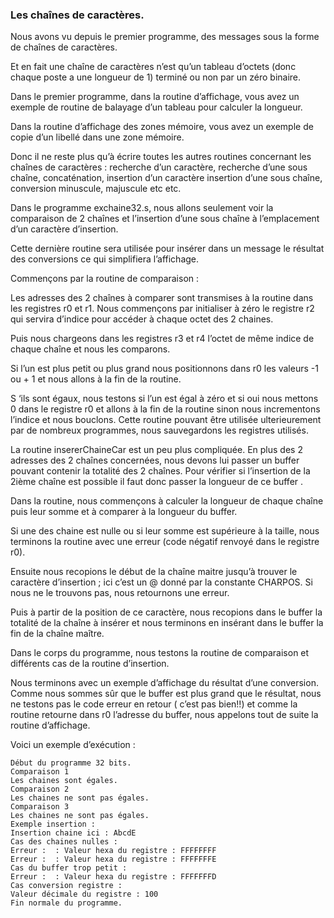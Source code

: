 ### Les chaînes de caractères.

Nous avons vu depuis le premier programme, des messages sous la forme de chaînes de caractères.

Et en fait une chaîne de caractères n’est qu’un tableau d’octets (donc chaque poste a une longueur de 1) terminé ou non par un zéro binaire.

Dans le premier programme, dans la routine d’affichage, vous avez un exemple de routine de balayage d’un tableau pour calculer la longueur.

Dans la routine d’affichage des zones mémoire, vous avez un exemple de copie d’un libellé dans une zone mémoire.

Donc il ne reste plus qu’à écrire toutes les autres routines concernant les chaînes de caractères :  recherche d’un caractère, recherche d’une sous chaîne, concaténation, insertion d’un caractère insertion d’une sous chaîne, conversion minuscule, majuscule etc etc.

Dans le programme exchaine32.s, nous allons seulement voir la comparaison de 2 chaînes et l’insertion d’une sous chaîne à l’emplacement d’un caractère d’insertion.

Cette dernière routine sera utilisée pour insérer dans un message le résultat des conversions ce qui simplifiera l’affichage.

Commençons par la routine de comparaison :

Les adresses des 2 chaînes à comparer sont transmises à la routine dans les registres r0 et r1. Nous commençons par initialiser à zéro le registre r2 qui servira d’indice pour accéder à chaque octet des 2 chaines.

Puis nous chargeons dans les registres r3 et r4 l’octet de même indice de chaque chaîne et nous les comparons.

Si l’un est plus petit ou plus grand nous positionnons dans r0 les valeurs -1 ou + 1 et nous allons à la fin de la routine.

S ‘ils sont égaux, nous testons si l’un est égal à zéro et si oui nous mettons 0 dans le registre r0 et allons à la fin de la routine sinon nous incrementons l’indice et nous bouclons.
Cette routine pouvant être utilisée ulterieurement par de nombreux programmes, nous sauvegardons les registres utilisés.

La routine insererChaineCar est un peu plus compliquée. En plus des 2 adresses des 2 chaînes concernées, nous devons lui passer un buffer pouvant contenir la totalité des 2 chaînes. Pour vérifier si l’insertion de la 2ième chaîne est possible il faut donc passer la longueur de ce buffer .

Dans la routine, nous commençons à calculer la longueur de chaque chaîne puis leur somme et à comparer à la longueur du buffer.

Si une des chaine est nulle ou si leur somme est supérieure à la taille, nous terminons la routine avec une erreur (code négatif renvoyé dans le registre r0).

Ensuite nous recopions le début de la chaîne maitre jusqu’à trouver le caractère d’insertion ; ici c’est un @ donné par la constante CHARPOS. Si nous ne le trouvons pas, nous retournons une erreur.

Puis à partir de la position de ce caractère, nous recopions dans le buffer la totalité de la chaîne à insérer et nous terminons en insérant dans le buffer la fin de la chaîne maître.

Dans le corps du programme, nous testons la routine de comparaison et différents cas de la routine d’insertion.

Nous terminons avec un exemple d’affichage du résultat d’une conversion.  Comme nous sommes sûr que le buffer est plus grand que le résultat, nous ne testons pas le code erreur en retour  ( c’est pas bien!!) et comme la routine retourne dans r0 l’adresse du buffer, nous appelons tout de suite la routine d’affichage.

Voici un exemple d’exécution :
```
Début du programme 32 bits.
Comparaison 1
Les chaines sont égales.
Comparaison 2
Les chaines ne sont pas égales.
Comparaison 3
Les chaines ne sont pas égales.
Exemple insertion :
Insertion chaine ici : AbcdE
Cas des chaines nulles :
Erreur :  : Valeur hexa du registre : FFFFFFFF
Erreur :  : Valeur hexa du registre : FFFFFFFE
Cas du buffer trop petit :
Erreur :  : Valeur hexa du registre : FFFFFFFD
Cas conversion registre :
Valeur décimale du registre : 100
Fin normale du programme.
```
